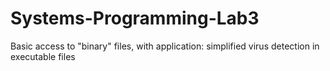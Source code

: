 # Systems-Programming-Lab3
Basic access to "binary" files, with application: simplified virus detection in executable files
